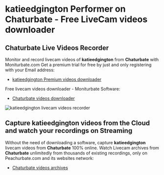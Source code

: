 # katieedgington Performer on Chaturbate - Free LiveCam videos downloader

## Chaturbate Live Videos Recorder

Monitor and record livecam videos of **katieedgington** from **Chaturbate** with Moniturbate.com
Get a premium trial for free by just and only registering with your Email address:
* [katieedgington Premium videos downloader](https://moniturbate.com/request-demo-licence-key.html)

Free livecam videos downloader - Moniturbate Software:
* [Chaturbate videos downloader](https://moniturbate.com/moniturbate-download-software.html)

![katieedgington livecam videos recorder](https://peachurnet.com/templates/moniturbate-software.png)


## Capture katieedgington videos from the Cloud and watch your recordings on Streaming

Without the need of downloading a software, capture **katieedgington** livecam videos from **Chaturbate** 100% online.
Watch Livecam archives from **Chaturbate** unlimitedly from thousands of existing recordings, only on Peachurbate.com and its websites network:
* [Chaturbate videos archives](https://peachurnet.com/)
